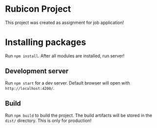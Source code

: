 # Rubicon Project

This project was created as assignment for job application!

# Installing packages

Run `npm install`. After all modules are installed, run server!

## Development server

Run `npm start` for a dev server. Default browser will open with `http://localhost:4200/`.

## Build

Run `npm build` to build the project. The build artifacts will be stored in the `dist/` directory.
This is only for production!